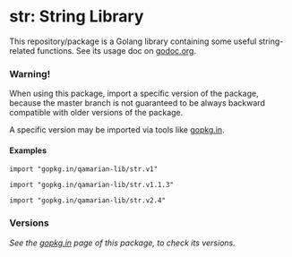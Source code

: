 # str: String Library

This repository/package is a Golang library containing some useful string-related functions. See its
usage doc on [godoc.org](https://godoc.org/github.com/qamarian-lib/str).

### Warning!

When using this package, import a specific version of the package, because the master branch is not
guaranteed to be always backward compatible with older versions of the package.

A specific version may be imported via tools like [gopkg.in](http://labix.org/gopkg.in).

#### Examples

~~~
import "gopkg.in/qamarian-lib/str.v1"
~~~

~~~
import "gopkg.in/qamarian-lib/str.v1.1.3"
~~~

~~~
import "gopkg.in/qamarian-lib/str.v2.4"
~~~

### Versions

_See the [gopkg.in](https://gopkg.in/qamarian-lib/str.v1) page of this package, to check its
versions._

